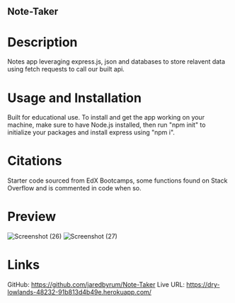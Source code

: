 ## Note-Taker

# Description
Notes app leveraging express.js, json and databases to store relavent data using fetch requests to call our built api.

# Usage and Installation 
Built for educational use. To install and get the app working on your machine, make sure to have Node.js installed, then run "npm init" to initialize your packages and install express using "npm i". 

# Citations 
Starter code sourced from EdX Bootcamps, some functions found on Stack Overflow and is commented in code when so.

# Preview 

![Screenshot (26)](https://github.com/jaredbyrum/Note-Taker/assets/141647333/f97e8118-f65d-493f-88d1-fc997cec4572)
![Screenshot (27)](https://github.com/jaredbyrum/Note-Taker/assets/141647333/7bc87d38-ff1e-435a-8743-5545f23e1957)

# Links 

GitHub: https://github.com/jaredbyrum/Note-Taker
Live URL: https://dry-lowlands-48232-91b813d4b49e.herokuapp.com/ 
